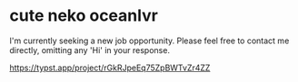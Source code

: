 # cute neko oceanlvr

I'm currently seeking a new job opportunity. Please feel free to contact me directly, omitting any 'Hi' in your response.

https://typst.app/project/rGkRJpeEq75ZpBWTvZr4ZZ
